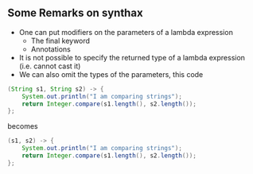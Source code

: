 ## Some Remarks on synthax
- One can put modifiers on the parameters of a lambda expression
	- The final keyword
	- Annotations 
- It is not possible to specify the returned type of a lambda expression (i.e. cannot cast it)
- We can also omit the types of the parameters, this code

```java
(String s1, String s2) -> {
	System.out.println("I am comparing strings");
	return Integer.compare(s1.length(), s2.length());
};
```

becomes

```java
(s1, s2) -> {
	System.out.println("I am comparing strings");
	return Integer.compare(s1.length(), s2.length());
};
```